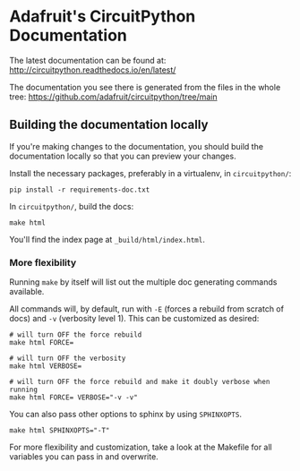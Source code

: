Adafruit's CircuitPython Documentation
=========================

The latest documentation can be found at:
http://circuitpython.readthedocs.io/en/latest/

The documentation you see there is generated from the files in the whole tree:
https://github.com/adafruit/circuitpython/tree/main

Building the documentation locally
----------------------------------

If you're making changes to the documentation, you should build the
documentation locally so that you can preview your changes.

Install the necessary packages, preferably in a virtualenv, in `circuitpython/`:

    pip install -r requirements-doc.txt

In `circuitpython/`, build the docs:

    make html

You'll find the index page at `_build/html/index.html`.

### More flexibility

Running `make` by itself will list out the multiple doc generating commands available.

All commands will, by default, run with `-E` (forces a rebuild from scratch of docs) and `-v` (verbosity level 1).  This can be customized as desired:

    # will turn OFF the force rebuild
    make html FORCE=

    # will turn OFF the verbosity
    make html VERBOSE=

    # will turn OFF the force rebuild and make it doubly verbose when running
    make html FORCE= VERBOSE="-v -v"

You can also pass other options to sphinx by using `SPHINXOPTS`.

    make html SPHINXOPTS="-T"

For more flexibility and customization, take a look at the Makefile for all variables you can pass in and overwrite.
